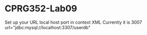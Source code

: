 # CPRG352-Lab09 
Set up your URL local host port  in context XML
Currently it is 3007
 url="jdbc:mysql://localhost:3307/userdb"
